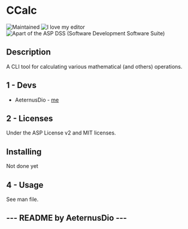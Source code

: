 # CCalc
![Maintained](https://img.shields.io/badge/Maintained-Yes-green) ![I love my editor](https://img.shields.io/badge/Edited%20With-VIM%20%E2%9D%A4%EF%B8%8F-green) ![Apart of the ASP DSS (Software Development Software Suite)](https://img.shields.io/badge/ASP%20DSS%20Software%20Suite-blue)
## Description
A CLI tool for calculating various mathematical (and others) operations.

## 1 - Devs
- AeternusDio - [me](https://github.com/aeternusdio)

## 2 - Licenses
Under the ASP License v2 and MIT licenses.

## Installing
Not done yet

## 4 - Usage
See man file.

--- README by AeternusDio ---
-
